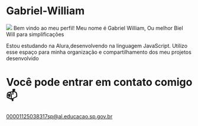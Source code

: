 # Gabriel-William

![](https://media.tenor.com/E2ZUBpyJZCoAAAAM/ezekiel.gif)
Bem vindo ao meu perfil!
Meu nome é Gabriel William, Ou melhor Biel Will para simplificações

Estou estudando na Alura,desenvolvendo na linguagem JavaScript.
Utilizo esse espaço para minha organização e compartilhamento dos meu projetos desenvolvido

# Você pode entrar em contato comigo 📫
00001125038317sp@al.educacao.sp.gov.br
